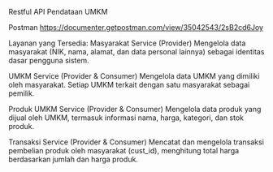 Restful API Pendataan UMKM

Postman
https://documenter.getpostman.com/view/35042543/2sB2cd6Joy

Layanan yang Tersedia:
Masyarakat Service (Provider)
Mengelola data masyarakat (NIK, nama, alamat, dan data personal lainnya) sebagai identitas dasar pengguna sistem.

UMKM Service (Provider & Consumer)
Mengelola data UMKM yang dimiliki oleh masyarakat. Setiap UMKM terkait dengan satu masyarakat sebagai pemilik.

Produk UMKM Service (Provider & Consumer)
Mengelola data produk yang dijual oleh UMKM, termasuk informasi nama, harga, kategori, dan stok produk.

Transaksi Service (Provider & Consumer)
Mencatat dan mengelola transaksi pembelian produk oleh masyarakat (cust_id), menghitung total harga berdasarkan jumlah dan harga produk.

